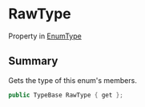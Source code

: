 # RawType

Property in [EnumType](broken-reference)

## Summary

Gets the type of this enum's members.

```csharp
public TypeBase RawType { get };
```
